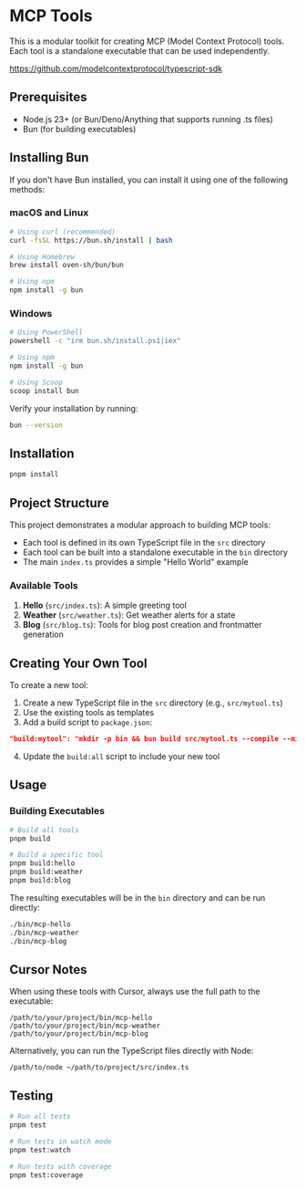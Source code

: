 # MCP Tools

This is a modular toolkit for creating MCP (Model Context Protocol) tools. Each tool is a standalone executable that can be used independently.

https://github.com/modelcontextprotocol/typescript-sdk

## Prerequisites

- Node.js 23+ (or Bun/Deno/Anything that supports running .ts files)
- Bun (for building executables)

## Installing Bun

If you don't have Bun installed, you can install it using one of the following methods:

### macOS and Linux

```bash
# Using curl (recommended)
curl -fsSL https://bun.sh/install | bash

# Using Homebrew
brew install oven-sh/bun/bun

# Using npm
npm install -g bun
```

### Windows

```bash
# Using PowerShell
powershell -c "irm bun.sh/install.ps1|iex"

# Using npm
npm install -g bun

# Using Scoop
scoop install bun
```

Verify your installation by running:

```bash
bun --version
```

## Installation

```bash
pnpm install
```

## Project Structure

This project demonstrates a modular approach to building MCP tools:

- Each tool is defined in its own TypeScript file in the `src` directory
- Each tool can be built into a standalone executable in the `bin` directory
- The main `index.ts` provides a simple "Hello World" example

### Available Tools

1. **Hello** (`src/index.ts`): A simple greeting tool
2. **Weather** (`src/weather.ts`): Get weather alerts for a state
3. **Blog** (`src/blog.ts`): Tools for blog post creation and frontmatter generation

## Creating Your Own Tool

To create a new tool:

1. Create a new TypeScript file in the `src` directory (e.g., `src/mytool.ts`)
2. Use the existing tools as templates
3. Add a build script to `package.json`:

```json
"build:mytool": "mkdir -p bin && bun build src/mytool.ts --compile --minify --sourcemap --outfile bin/mcp-mytool"
```

4. Update the `build:all` script to include your new tool

## Usage

### Building Executables

```bash
# Build all tools
pnpm build

# Build a specific tool
pnpm build:hello
pnpm build:weather
pnpm build:blog
```

The resulting executables will be in the `bin` directory and can be run directly:

```bash
./bin/mcp-hello
./bin/mcp-weather
./bin/mcp-blog
```

## Cursor Notes

When using these tools with Cursor, always use the full path to the executable:

```
/path/to/your/project/bin/mcp-hello
/path/to/your/project/bin/mcp-weather
/path/to/your/project/bin/mcp-blog
```

Alternatively, you can run the TypeScript files directly with Node:

```
/path/to/node ~/path/to/project/src/index.ts
```

## Testing

```bash
# Run all tests
pnpm test

# Run tests in watch mode
pnpm test:watch

# Run tests with coverage
pnpm test:coverage
```


